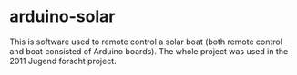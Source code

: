 # arduino-solar
This is software used to remote control a solar boat (both remote control and boat consisted of Arduino boards).
The whole project was used in the 2011 Jugend forscht project.
